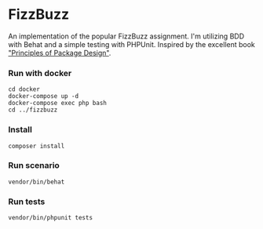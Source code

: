 # FizzBuzz
An implementation of the popular FizzBuzz assignment. I'm utilizing BDD with Behat and a simple testing with PHPUnit. 
Inspired by the excellent book ["Principles of Package Design"](https://leanpub.com/principles-of-package-design).

### Run with docker
```
cd docker
docker-compose up -d
docker-compose exec php bash
cd ../fizzbuzz
```


### Install
```
composer install
```

### Run scenario
```
vendor/bin/behat
```

### Run tests
```
vendor/bin/phpunit tests
```